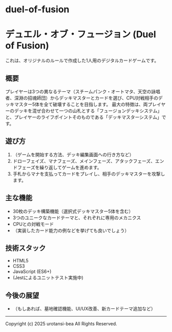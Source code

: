 # duel-of-fusion
# デュエル・オブ・フュージョン (Duel of Fusion)

これは、オリジナルのルールで作成した1人用のデジタルカードゲームです。

## 概要
プレイヤーは3つの異なるテーマ（スチームパンク・オートマタ、天空の詠唱者、深淵の招魂師団）からデッキマスターとカードを選び、CPU対戦相手のデッキマスター5体を全て破壊することを目指します。
最大の特徴は、両プレイヤーのデッキを混ぜ合わせて一つの山札とする「フュージョンデッキシステム」と、プレイヤーのライフポイントそのものである「デッキマスターシステム」です。

## 遊び方
1.  （ゲームを開始する方法、デッキ編集画面への行き方など）
2.  ドローフェイズ、マナフェーズ、メインフェーズ、アタックフェーズ、エンドフェーズを繰り返してゲームを進めます。
3.  手札からマナを支払ってカードをプレイし、相手のデッキマスターを攻撃します。

## 主な機能
* 30枚のデッキ構築機能（選択式デッキマスター5体を含む）
* 3つのユニークなカードテーマと、それぞれに専用のメカニクス
* CPUとの対戦モード
* （実装したカード能力の例などを挙げても良いでしょう）

## 技術スタック
* HTML5
* CSS3
* JavaScript (ES6+)
* (Jestによるユニットテスト実施中)

## 今後の展望
* （もしあれば、墓地確認機能、UI/UX改善、新カードテーマ追加など）

---
Copyright (c) 2025 urotansi-bea
All Rights Reserved.
